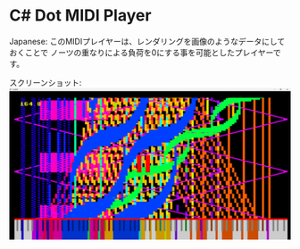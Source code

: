 # C# Dot MIDI Player

Japanese:
このMIDIプレイヤーは、レンダリングを画像のようなデータにしておくことで
ノーツの重なりによる負荷を0にする事を可能としたプレイヤーです。

スクリーンショット:
![スクリーンショット](image/sc1.png)
